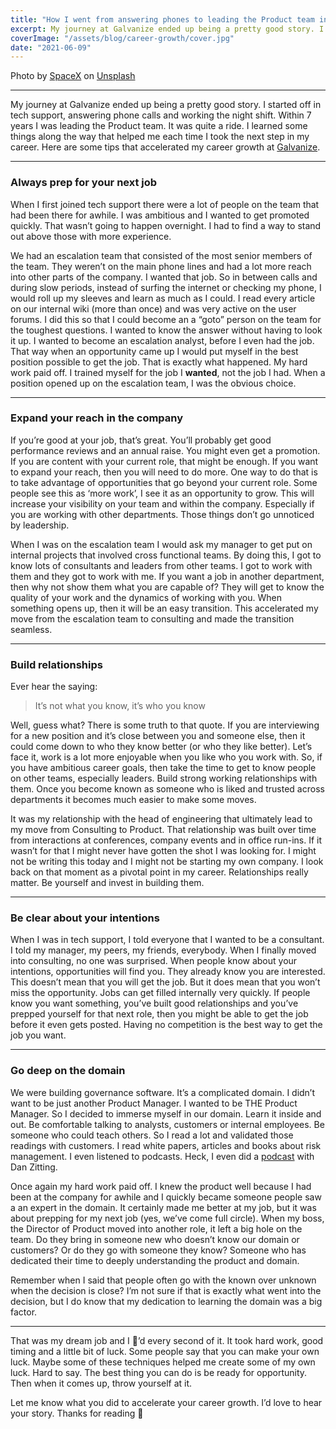 ```yaml
---
title: "How I went from answering phones to leading the Product team in 7 years"
excerpt: My journey at Galvanize ended up being a pretty good story. I started off in tech support, answering phone calls and working the night shift. Within 7 years I was leading the Product team. It was quite a ride. I learned some things along the way that really helped me each time I took the next step in my career. Here are some tips that accelerated my career growth at Galvanize.
coverImage: "/assets/blog/career-growth/cover.jpg"
date: "2021-06-09"
---
```

Photo by [SpaceX](https://unsplash.com/@spacex?utm_source=unsplash&utm_medium=referral&utm_content=creditCopyText) on [Unsplash](https://unsplash.com/s/photos/rocket?utm_source=unsplash&utm_medium=referral&utm_content=creditCopyText)

---
My journey at Galvanize ended up being a pretty good story. I started off in tech support, answering phone calls and working the night shift. Within 7 years I was leading the Product team. It was quite a ride. I learned some things along the way that helped me each time I took the next step in my career. Here are some tips that accelerated my career growth at [Galvanize](wegalvanize.com).

---
### Always prep for your next job
When I first joined tech support there were a lot of people on the team that had been there for awhile. I was ambitious and I wanted to get promoted quickly. That wasn’t going to happen overnight. I had to find a way to stand out above those with more experience. 

We had an escalation team that consisted of the most senior members of the team. They weren’t on the main phone lines and had a lot more reach into other parts of the company. I wanted that job. So in between calls and during slow periods, instead of surfing the internet or checking my phone, I would roll up my sleeves and learn as much as I could. I read every article on our internal wiki (more than once) and was very active on the user forums. I did this so that I could become an a “goto” person on the team for the toughest questions. I wanted to know the answer without having to look it up. I wanted to become an escalation analyst, before I even had the job. That way when an opportunity came up I would put myself in the best position possible to get the job. That is exactly what happened. My hard work paid off. I trained myself for the job I **wanted**, not the job I had. When a position opened up on the escalation team, I was the obvious choice. 

---
### Expand your reach in the company
If you’re good at your job, that’s great. You’ll probably get good performance reviews and an annual raise. You might even get a promotion. If you are content with your current role, that might be enough. If you want to expand your reach, then you will need to do more. One way to do that is to take advantage of opportunities that go beyond your current role.  Some people see this as ‘more work’, I see it as an opportunity to grow. This will increase your visibility on your team and within the company. Especially if you are working with other departments. Those things don’t go unnoticed by leadership. 

When I was on the escalation team I would ask my manager to get put on internal projects that involved cross functional teams. By doing this, I got to know lots of consultants and leaders from other teams. I got to work with them and they got to work with me. If you want a job in another department, then why not show them what you are capable of? They will get to know the quality of your work and the dynamics of working with you. When something opens up, then it will be an easy transition. This accelerated my move from the escalation team to consulting and made the transition seamless.

---
### Build relationships
Ever hear the saying:

> It’s not what you know, it’s who you know

Well, guess what? There is some truth to that quote. If you are interviewing for a new position and it’s close between you and someone else, then it could come down to who they know better (or who they like better). Let’s face it, work is a lot more enjoyable when you like who you work with. So, if you have ambitious career goals, then take the time to get to know people on other teams, especially leaders. Build strong working relationships with them. Once you become known as someone who is liked and trusted across departments it becomes much easier to make some moves.

It was my relationship with the head of engineering that ultimately lead to my move from Consulting to Product. That relationship was built over time from interactions at conferences, company events and in office run-ins. If it wasn’t for that I might never have gotten the shot I was looking for. I might not be writing this today and I might not be starting my own company. I look back on that moment as a pivotal point in my career.  Relationships really matter. Be yourself and invest in building them.

---
### Be clear about your intentions
When I was in tech support, I told everyone that I wanted to be a consultant. I told my manager, my peers, my friends, everybody. When I finally moved into consulting, no one was surprised. When people know about your intentions, opportunities will find you. They already know you are interested. This doesn’t mean that you will get the job. But it does mean that you won’t miss the opportunity. Jobs can get filled internally very quickly. If people know you want something, you’ve built good relationships and you’ve prepped yourself for that next role, then you might be able to get the job before it even gets posted. Having no competition is the best way to get the job you want. 

---
### Go deep on the domain
We were building governance software. It’s a complicated domain. I didn’t want to be just another Product Manager. I wanted to be THE Product Manager. So I decided to immerse myself in our domain. Learn it inside and out. Be comfortable talking to analysts, customers or internal employees. Be someone who could teach others. So I read a lot and validated those readings with customers. I read white papers, articles and books about risk management. I even listened to podcasts. Heck, I even did a [podcast](https://www.youtube.com/channel/UCWVSKGx9VG-0qWLbtiuy23A) with Dan Zitting. 

Once again my hard work paid off. I knew the product well because I had been at the company for awhile and I quickly became someone people saw a an expert in the domain. It certainly made me better at my job, but it was about prepping for my next job (yes, we’ve come full circle). When my boss, the Director of Product moved into another role, it left a big hole on the team. Do they bring in someone new who doesn’t know our domain or customers? Or do they go with someone they know? Someone who has dedicated their time to deeply understanding the product and domain.

Remember when I said that people often go with the known over unknown when the decision is close? I’m not sure if that is exactly what went into the decision, but I do know that my dedication to learning the domain was a big factor. 

---
That was my dream job and I 💜’d every second of it. It took hard work, good timing and a little bit of luck. Some people say that you can make your own luck. Maybe some of these techniques helped me create some of my own luck. Hard to say. The best thing you can do is be ready for opportunity. Then when it comes up, throw yourself at it.

Let me know what you did to accelerate your career growth. I’d love to hear your story. Thanks for reading 🍻